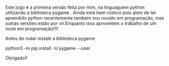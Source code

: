










Este jogo é a primeira versão feita por mim, na linguaguem python utilizando a biblioteca pygame . Ainda está bem rústico pois alem de ter aprendido python recentemente também sou novato em programação, mas outras versões estão por vir.Enquanto isso aproveitem o trabalho de um noob em programação!!!!

Antes de rodar instale a biblioteca pygame

  python3 -m pip install -U pygame --user

Obrigado!!
